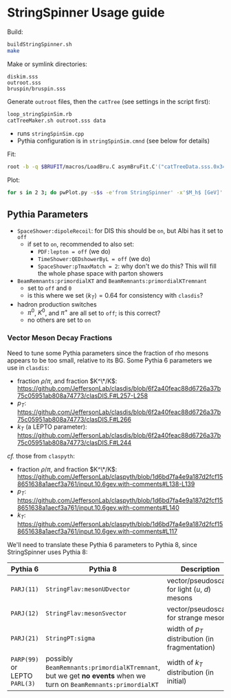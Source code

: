 # StringSpinner Usage guide

Build:
```bash
buildStringSpinner.sh
make
```

Make or symlink directories:
```
diskim.sss
outroot.sss
bruspin/bruspin.sss
```

Generate `outroot` files, then the `catTree` (see settings in the script first):
```bash
loop_stringSpinSim.rb
catTreeMaker.sh outroot.sss data
```
- runs `stringSpinSim.cpp`
- Pythia configuration is in `stringSpinSim.cmnd` (see below for details)

Fit:
```bash
root -b -q $BRUFIT/macros/LoadBru.C asymBruFit.C'("catTreeData.sss.0x34.idx.root", "", "bruspin/bruspin.sss", "minuit", "", 0x34, 2, 6)'
```

Plot:
```bash
for s in 2 3; do pwPlot.py -s$s -e'from StringSpinner' -x'$M_h$ [GeV]' bruspin/bruspin.sss/asym_minuit_BL0.root; done
```


## Pythia Parameters

- `SpaceShower:dipoleRecoil`: for DIS this should be `on`, but Albi has it set to `off`
  - if set to `on`, recommended to also set:
    - `PDF:lepton = off` (we do)
    - `TimeShower:QEDshowerByL = off` (we do)
    - `SpaceShower:pTmaxMatch = 2`: why don't we do this? This will fill the whole phase space with parton showers
- `BeamRemnants:primordialKT` and `BeamRemnants:primordialKTremnant`
  - set to `off` and `0`
  - is this where we set $\langle k_T \rangle = 0.64$ for consistency with `clasdis`?
- hadron production switches
  - $\pi^0$, $K^0$, and $\pi^+$ are all set to `off`; is this correct?
  - no others are set to `on`

### Vector Meson Decay Fractions

Need to tune some Pythia parameters since the fraction of rho mesons appears to be too small, relative to its BG. Some Pythia 6 parameters we use in `clasdis`:
- fraction $\rho/\pi$, and fraction $K^\*/K$: <https://github.com/JeffersonLab/clasdis/blob/6f2a40feac88d6726a37b75c05951ab808a74773/clasDIS.F#L257-L258>
- $p_T$: <https://github.com/JeffersonLab/clasdis/blob/6f2a40feac88d6726a37b75c05951ab808a74773/clasDIS.F#L266>
- $k_T$ (a LEPTO parameter): <https://github.com/JeffersonLab/clasdis/blob/6f2a40feac88d6726a37b75c05951ab808a74773/clasDIS.F#L244>

_cf._ those from `claspyth`:
- fraction $\rho/\pi$, and fraction $K^\*/K$: <https://github.com/JeffersonLab/claspyth/blob/1d6bd7fa4e9a187d2fcf158651638a1aecf3a761/input.10.6gev.with-comments#L138-L139>
- $p_T$: <https://github.com/JeffersonLab/claspyth/blob/1d6bd7fa4e9a187d2fcf158651638a1aecf3a761/input.10.6gev.with-comments#L140>
- $k_T$: <https://github.com/JeffersonLab/claspyth/blob/1d6bd7fa4e9a187d2fcf158651638a1aecf3a761/input.10.6gev.with-comments#L117>

We'll need to translate these Pythia 6 parameters to Pythia 8, since StringSpinner uses Pythia 8:

| Pythia 6                      | Pythia 8                                    | Description                                     |
| ---                           | ---                                         | ---                                             |
| `PARJ(11)`                    | `StringFlav:mesonUDvector`                  | vector/pseudoscalar for light ($u$, $d$) mesons |
| `PARJ(12)`                    | `StringFlav:mesonSvector`                   | vector/pseudoscalar for strange mesons          |
| `PARJ(21)`                    | `StringPT:sigma`                            | width of $p_T$ distribution (in fragmentation)  |
| `PARP(99)` or LEPTO `PARL(3)` | possibly `BeamRemnants:primordialKTremnant`, but we get **no events** when we turn on `BeamRemnants:primordialKT` | width of $k_T$ distribution (in initial)        |
